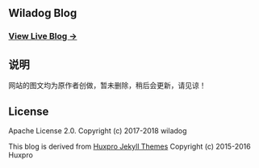 ## Wiladog Blog

### [View Live Blog &rarr;](https://wiladog.github.io/)

## 说明

网站的图文均为原作者创做，暂未删除，稍后会更新，请见谅！

## License

Apache License 2.0.
Copyright (c) 2017-2018 wiladog

This blog is derived from [Huxpro Jekyll Themes](https://github.com/Huxpro/huxpro.github.io/)
Copyright (c) 2015-2016 Huxpro
